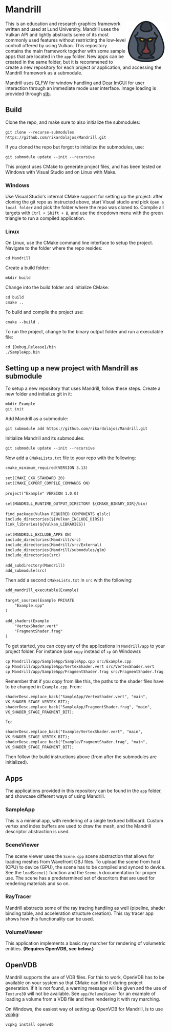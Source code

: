 # Mandrill

<img align="right" width="128" height="128" src="res/icon.png">

This is an education and research graphics framework written and used at Lund University.
Mandrill uses the Vulkan API and lightly abstracts some of its most commonly used features without restricting the low-level controll offered by using Vulkan.
This repository contains the main framework together with some sample apps that are located in the `app` folder.
New apps can be created in the same folder, but it is recommened to create a new repository for each project or application, and accessing the Mandrill framework as a submodule.

Mandrill uses [GLFW](https://github.com/glfw/glfw) for window handling and [Dear ImGUI](https://github.com/ocornut/imgui) for user interaction through an immediate mode user interface.
Image loading is provided through [stb](https://github.com/nothings/stb).

## Build

Clone the repo, and make sure to also initialize the submodules:

	git clone --recurse-submodules https://github.com/rikardolajos/Mandrill.git

If you cloned the repo but forgot to initialize the submodules, use:

	git submodule update --init --recursive

This project uses CMake to generate project files, and has been tested on Windows with Visual Studio and on Linux with Make.

### Windows

Use Visual Studio's internal CMake support for setting up the project: after cloning the git repo as instructed above, start Visual studio and pick `Open a local folder` and pick the folder where the repo was cloned to.
Compile all targets with `Ctrl + Shift + B`, and use the dropdown menu with the green triangle to run a compiled application.

### Linux
On Linux, use the CMake command line interface to setup the project.
Navigate to the folder where the repo resides:

	cd Mandrill

Create a build folder:

	mkdir build

Change into the build folder and initialize CMake:

	cd build
	cmake ..

To build and compile the project use:

	cmake --build .

To run the project, change to the binary output folder and run a executable file:

	cd {Debug,Release}/bin
	./SampleApp.bin

## Setting up a new project with Mandrill as submodule

To setup a new repository that uses Mandrill, follow these steps.
Create a new folder and initialize git in it:

	mkdir Example
	git init

Add Mandrill as a submodule:

	git submodule add https://github.com/rikardolajos/Mandrill.git

Initialize Mandrill and its submodules:

	git submodule update --init --recursive

Now add a `CMakeLists.txt` file to your repo with the following:

	cmake_minimum_required(VERSION 3.13)

	set(CMAKE_CXX_STANDARD 20)
	set(CMAKE_EXPORT_COMPILE_COMMANDS ON)

	project("Example" VERSION 1.0.0)

	set(MANDRILL_RUNTIME_OUTPUT_DIRECTORY ${CMAKE_BINARY_DIR}/bin)

	find_package(Vulkan REQUIRED COMPONENTS glslc)
	include_directories(${Vulkan_INCLUDE_DIRS})
	link_libraries(${Vulkan_LIBRARIES})

	set(MANDRILL_EXCLUDE_APPS ON)
	include_directories(Mandrill/src)
	include_directories(Mandrill/src/External)
	include_directories(Mandrill/submodules/glm)
	include_directories(src)

	add_subdirectory(Mandrill)
	add_submodule(src)

Then add a second `CMakeLists.txt` in `src` with the following:

	add_mandrill_executable(Example)

	target_sources(Example PRIVATE
		"Example.cpp"
	)

	add_shaders(Example
		"VertexShader.vert"
		"FragmentShader.frag"
	)

To get started, you can copy any of the applications in `Mandrill/app` to your project folder.
For instance (use `copy` instead of `cp` on Windows):
	
	cp Mandrill/app/SampleApp/SampleApp.cpp src/Example.cpp
	cp Mandrill/app/SampleApp/VertexShader.vert src/VertexShader.vert
	cp Mandrill/app/SampleApp/FragmentShader.frag src/FragmentShader.frag

Remember that if you copy from like this, the paths to the shader files have to be changed in `Example.cpp`.
From:

	shaderDesc.emplace_back("SampleApp/VertexShader.vert", "main", VK_SHADER_STAGE_VERTEX_BIT);
	shaderDesc.emplace_back("SampleApp/FragmentShader.frag", "main", VK_SHADER_STAGE_FRAGMENT_BIT);

To:

	shaderDesc.emplace_back("Example/VertexShader.vert", "main", VK_SHADER_STAGE_VERTEX_BIT);
	shaderDesc.emplace_back("Example/FragmentShader.frag", "main", VK_SHADER_STAGE_FRAGMENT_BIT);

Then follow the build instructions above (from after the submodules are initialized).

## Apps

The applications provided in this repository can be found in the `app` folder, and showcase different ways of using Mandrill.

### SampleApp

This is a minimal app, with rendering of a single textured billboard.
Custom vertex and index buffers are used to draw the mesh, and the Mandrill descriptor abstraction is used. 

### SceneViewer

The scene viewer uses the `Scene.cpp` scene abstraction that allows for loading meshes from Wavefront OBJ files.
To upload the scene from host (CPU) to device (GPU), the scene has to be compiled and synced to device.
See the `loadScene()` function and the `Scene.h` documentation for proper use.
The scene has a predetermined set of descritors that are used for rendering materials and so on.

### RayTracer

Mandrill abstracts some of the ray tracing handling as well (pipeline, shader binding table, and acceleration structure creation).
This ray tracer app shows how this functionality can be used.

### VolumeViewer

This application implements a basic ray marcher for rendering of volumetric entities.
**(Requires OpenVDB, see below.)**

## OpenVDB

Mandrill supports the use of VDB files.
For this to work, OpenVDB has to be available on your system so that CMake can find it during project generation.
If it is not found, a warning message will be given and the use of `Texture3D` will not be available.
See `app/VolumeViewer` for an example of loading a volume from a VDB file and then rendering it with ray marching.

On Windows, the easiest way of setting up OpenVDB for Mandrill, is to use [vcpkg](https://github.com/microsoft/vcpkg):

	vcpkg install openvdb
